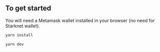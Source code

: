 ## To get started

You will need a Metamask wallet installed in your browser (no need for Starknet wallet).

```bash
yarn install
```

```bash
yarn dev
```
